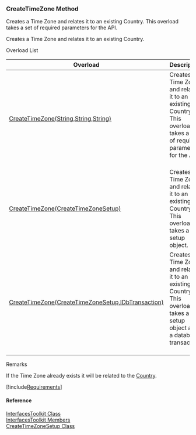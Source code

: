 ﻿### CreateTimeZone Method

Creates a Time Zone and relates it to an existing Country. This overload takes a set of required parameters for the API.

Creates a Time Zone and relates it to an existing Country.

Overload List

| Overload | Description |
| --- | --- |
| [CreateTimeZone(String,String,String)](FChoice.Toolkits.Clarify~FChoice.Toolkits.Clarify.Interfaces.InterfacesToolkit~CreateTimeZone(String,String,String).md) | Creates a Time Zone and relates it to an existing Country. This overload takes a set of required parameters for the API.   |
| [CreateTimeZone(CreateTimeZoneSetup)](FChoice.Toolkits.Clarify~FChoice.Toolkits.Clarify.Interfaces.InterfacesToolkit~CreateTimeZone(CreateTimeZoneSetup).md) | Creates a Time Zone and relates it to an existing Country. This overload takes a setup object.   |
| [CreateTimeZone(CreateTimeZoneSetup,IDbTransaction)](FChoice.Toolkits.Clarify~FChoice.Toolkits.Clarify.Interfaces.InterfacesToolkit~CreateTimeZone(CreateTimeZoneSetup,IDbTransaction).md) | Creates a Time Zone and relates it to an existing Country. This overload takes a setup object and a database transaction.   |

Remarks

If the Time Zone already exists it will be related to the [Country](FChoice.Toolkits.Clarify~FChoice.Toolkits.Clarify.Interfaces.CreateTimeZoneSetup~Country.md).

[!include[Requirements](../partials/requirements.md)]



#### Reference

[InterfacesToolkit Class](FChoice.Toolkits.Clarify~FChoice.Toolkits.Clarify.Interfaces.InterfacesToolkit.md)  
[InterfacesToolkit Members](FChoice.Toolkits.Clarify~FChoice.Toolkits.Clarify.Interfaces.InterfacesToolkit_members.md)  
[CreateTimeZoneSetup Class](FChoice.Toolkits.Clarify~FChoice.Toolkits.Clarify.Interfaces.CreateTimeZoneSetup.md)